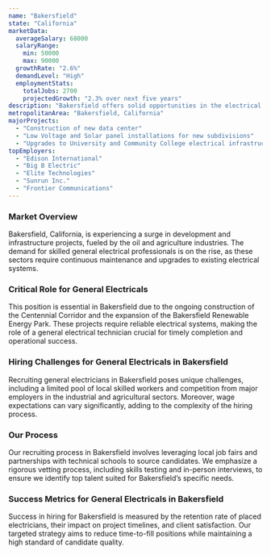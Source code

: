 ```yaml
---
name: "Bakersfield"
state: "California"
marketData:
  averageSalary: 68000
  salaryRange:
    min: 50000
    max: 90000
  growthRate: "2.6%"
  demandLevel: "High"
  employmentStats:
    totalJobs: 2700
    projectedGrowth: "2.3% over next five years"
description: "Bakersfield offers solid opportunities in the electrical industry with steady growth and fair salaries."
metropolitanArea: "Bakersfield, California"
majorProjects:
  - "Construction of new data center"
  - "Low Voltage and Solar panel installations for new subdivisions"
  - "Upgrades to University and Community College electrical infrastructure"
topEmployers:
  - "Edison International"
  - "Big B Electric"
  - "Elite Technologies"
  - "Sunrun Inc."
  - "Frontier Communications"
---
```


### Market Overview
Bakersfield, California, is experiencing a surge in development and infrastructure projects, fueled by the oil and agriculture industries. The demand for skilled general electrical professionals is on the rise, as these sectors require continuous maintenance and upgrades to existing electrical systems.

### Critical Role for General Electricals
This position is essential in Bakersfield due to the ongoing construction of the Centennial Corridor and the expansion of the Bakersfield Renewable Energy Park. These projects require reliable electrical systems, making the role of a general electrical technician crucial for timely completion and operational success.

### Hiring Challenges for General Electricals in Bakersfield
Recruiting general electricians in Bakersfield poses unique challenges, including a limited pool of local skilled workers and competition from major employers in the industrial and agricultural sectors. Moreover, wage expectations can vary significantly, adding to the complexity of the hiring process.

### Our Process
Our recruiting process in Bakersfield involves leveraging local job fairs and partnerships with technical schools to source candidates. We emphasize a rigorous vetting process, including skills testing and in-person interviews, to ensure we identify top talent suited for Bakersfield’s specific needs.

### Success Metrics for General Electricals in Bakersfield
Success in hiring for Bakersfield is measured by the retention rate of placed electricians, their impact on project timelines, and client satisfaction. Our targeted strategy aims to reduce time-to-fill positions while maintaining a high standard of candidate quality.